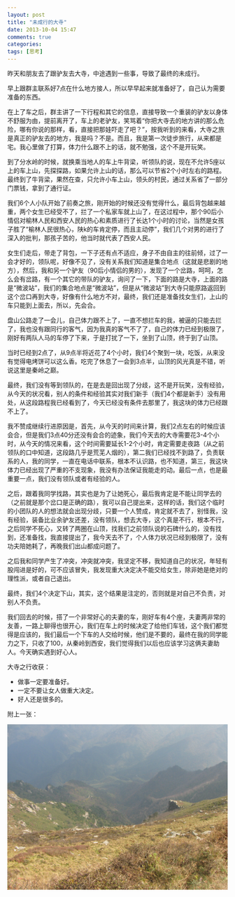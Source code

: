 ```yaml
---
layout: post
title: "未成行的大寺"
date: 2013-10-04 15:47
comments: true
categories: 
tags: [思考]
---
```


昨天和朋友去了跟驴友去大寺，中途遇到一些事，导致了最终的未成行。

早上跟群主联系好7点在什么地方接人，所以早早起来就准备好了，自己认为需要准备的东西。

在上了车之后，群主讲了一下行程和其它的信息，直接导致一个重装的驴友以身体不舒服为由，提前离开了，车上的老驴友，笑骂着“你把大寺去的地方讲的那么危险，哪有你说的那样，看，直接把那娃吓走了吧？”，按我听到的来看，大寺之旅是真正的驴友去的地方，我是吗？不是。而且，我是第一次徒步旅行，从来都是宅。我心里做了打算，体力什么跟不上的话，就不勉强，这个不是开玩笑。

到了分水岭的时候，就换乘当地人的车上牛背梁，听领队的说，现在不允许5座以上的车上山，先探探路，如果允许上山的话，那么可以节省2个小时左右的路程。最终到了牛背梁，果然在查，只允许小车上山，领头的村民，通过关系省了一部分门票钱，拿到了通行证。

我们6个人小队开始了前奏之旅，刚开始的时候还没有觉得什么，最后背包越来越重，两个女生已经受不了，拦了一个私家车就上山了，在这过程中，那个90后小情侣对榆林人民和西安人民的热心和素质进行了长达1个小时的讨论，当然是女孩子胜了“榆林人民很热心，陕k的车肯定停，而且主动停”，我们几个对男的进行了深入的批判，那孩子苦的，他当时就代表了西安人民。
<!-- more -->
女生们走后，带走了背包，一下子还有点不适应，身子不由自主的往前倾，过了一会才好的，领队呢，好像不见了，没有关系我们知道是集合地点（这就是悲剧的地方），然后，我和另一个驴友（90后小情侣的男的），发现了一个岔路，呵呵，怎么会有岔路，有一个其它的带队的驴友，询问了一下，下面的路是大寺，上面的路是“微波站”，我们的集合地点是“微波站”，但是从“微波站”到大寺只能原路返回到这个岔口再到大寺，好像有什么地方不对，最终，我们还是准备找女生们，上山的车只能到上面去，所以，先会合。

盘山公路走了一会儿，自己体力跟不上了，一直不想拦车的我，被逼的只能去拦了，我也没有跟同行的客气，因为我真的客气不了了，自己的体力已经到极限了，刚好有两队人马的车停了下来，于是打扰了一下，坐到了山顶，终于到了山顶。

当时已经到2点了，从9点半将近花了4个小时，我们4个聚到一块，吃饭，从来没有觉得电烤饼可以这么香。吃完了休息了一会到3点半，山顶的风光真是不错，听说这里是秦岭之巅。

最终，我们没有等到领队的，在是去是回出现了分歧，这不是开玩笑，没有经验，从今天的状况看，别人的条件和经验其实对我们新手（我们4个都是新手）没有用处，从这段路程我已经看到了，今天已经没有条件去那里了，我这块的体力已经跟不上了。

我不赞成继续行进原因是，首先，从今天的时间来计算，我们2点左右的时候应该会合，但是我们3点40分还没有会合的迹象，我们今天去的大寺需要花3-4个小时，从今天的情况来看，这个时间需要延长1-2个小时，肯定需要走夜路（从之前领队的口中知道，这段路几乎是荒芜人烟的），第二我们已经找不到路了，负责联系的人，我的同学，一直在电话中联系，根本不认识路，也不知道，第三，我这块体力已经出现了严重的不支现象，我没有办法保证我能走的动。最后一点，也是最重要一点，我们没有领队或者有经验的人。

之后，跟着我同学找路，其实也是为了让她死心，最后我肯定是不能让同学去的（之前就是那个岔口是正确的路），我可以自己提出来，这样的话，我们这个临时的小团队的人的想法就会出现分歧，只要一个人赞成，肯定就不去了，别怪我，没有经验，装备比业余驴友还差，没有领队，想去大寺，这个真是不行，根本不行，之后同学不死心，又转了两圈在山顶，找我们之前领队说的石碑什么的，没有找到，还准备找，我直接提出了，我今天去不了，个人体力状况已经到极限了，没有功夫陪她耗了，再晚我们出山都成问题了。

之后我和同学产生了冲突，冲突就冲突，我坚定不移，我知道自己的状况，年轻有股闯进是好的，可不应该冒失，我发现重大决定决不能交给女生，除非她是绝对的理性派，或者自己退出。

最终，我们4个决定下山，其实，这个结果是注定的，否则就是对自己不负责，对别人不负责。

我们回去的时候，搭了一个非常好心的夫妻的车，刚好车有4个座，夫妻两非常的友善，一路上聊得也很开心，我们在车上的时候决定了给他们车钱，这个我们都觉得是应该的，我们最后一个下车的人交给时候，他们是不要的，最终在我的同学能力之下，只收了100，从秦岭到西安，我们觉得我们以后也应该学习这俩夫妻助人。今天确实遇到好心人。

大寺之行收获：

* 做事一定要准备好。
* 一定不要让女人做重大决定。
* 好人还是很多的。

附上一张：

![大寺](/pics/2013-10-04-01.JPG)


